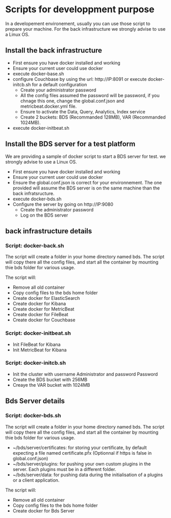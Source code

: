 # Scripts for developpment purpose

In a developement environement, usually you can use those script to prepare your machine. 
For the back infrastructure we strongly advise to use a Linux OS.

## Install the back infrastructure

- First ensure you have docker installed and working
- Ensure your current user could use docker
- execute docker-base.sh
- configure Couchbase by using the url: http://IP:8091 or execute docker-initcb.sh for a default configuration
    - Create your administrator password
    - All the config files assumed the password will be password, if you chnage this one, change the global.conf.json and metricbeat.docker.yml file.
    - Ensure to activate the Data, Query, Analytics, Index service
    - Create 2 buckets: BDS (Recommanded 128MB), VAR (Recommanded 1024MB).
- execute docker-initbeat.sh

## Install the BDS server for a test platform

We are providing a sample of docker script to start a BDS server for test. we strongly advise to use a Linux OS.

- First ensure you have docker installed and working
- Ensure your current user could use docker
- Ensure the global.conf.json is correct for your environnement. The one provided will assume the BDS server is on the same machine than the back infratsructure.
- execute docker-bds.sh
- Configure the server by going on http://IP:9080
    - Create the administrator password
    - Log on the BDS server


## back infrastructure details

### Script: docker-back.sh

The script will create a folder in your home directory named bds. The script will copy there all the config files, and start all the container by mounting thie bds folder for various usage.

The script will:
- Remove all old container
- Copy config files to the bds home folder
- Create docker for ElasticSearch
- Create docker for Kibana
- Create docker for MetricBeat
- Create docker for FileBeat
- Create docker for Couchbase

### Script: docker-initbeat.sh

- Init FileBeat for Kibana
- Init MetricBeat for Kibana

### Script: docker-initcb.sh

- Init the cluster with username Administrator and password Password
- Create the BDS bucket with 256MB
- Creaye the VAR bucket with 1024MB

## Bds Server details

### Script: docker-bds.sh

The script will create a folder in your home directory named bds. The script will copy there all the config files, and start all the container by mounting thie bds folder for various usage.
- ~/bds/server/certificates: for storing your certificate, by default expecting a file named certificate.pfx (Optionnal if https is false in global.conf.json)
- ~/bds/server/plugins: for pushing your own custom plugins in the server. Each plugins must be in a different folder.
- ~/bds/server/data: for pushing data during the initialisation of a plugins or a client application.

The script will:
- Remove all old container
- Copy config files to the bds home folder
- Create docker for Bds Server
